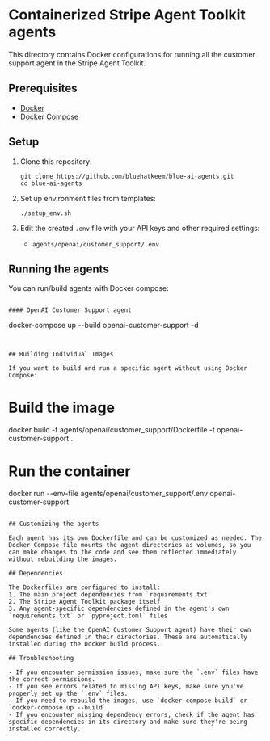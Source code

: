 # Containerized Stripe Agent Toolkit agents

This directory contains Docker configurations for running all the customer support agent in the Stripe Agent Toolkit.

## Prerequisites

- [Docker](https://docs.docker.com/get-docker/)
- [Docker Compose](https://docs.docker.com/compose/install/)

## Setup

1. Clone this repository:
   ```
   git clone https://github.com/bluehatkeem/blue-ai-agents.git
   cd blue-ai-agents
   ```

2. Set up environment files from templates:
   ```
   ./setup_env.sh
   ```

3. Edit the created `.env` file with your API keys and other required settings:
   - `agents/openai/customer_support/.env`


## Running the agents

You can run/build agents with Docker compose:

```

#### OpenAI Customer Support agent

```
docker-compose up  --build openai-customer-support -d
```


## Building Individual Images

If you want to build and run a specific agent without using Docker Compose:

```
# Build the image
docker build -f agents/openai/customer_support/Dockerfile -t openai-customer-support .

# Run the container
docker run --env-file agents/openai/customer_support/.env openai-customer-support
```

## Customizing the agents

Each agent has its own Dockerfile and can be customized as needed. The Docker Compose file mounts the agent directories as volumes, so you can make changes to the code and see them reflected immediately without rebuilding the images.

## Dependencies

The Dockerfiles are configured to install:
1. The main project dependencies from `requirements.txt`
2. The Stripe Agent Toolkit package itself
3. Any agent-specific dependencies defined in the agent's own `requirements.txt` or `pyproject.toml` files

Some agents (like the OpenAI Customer Support agent) have their own dependencies defined in their directories. These are automatically installed during the Docker build process.

## Troubleshooting

- If you encounter permission issues, make sure the `.env` files have the correct permissions.
- If you see errors related to missing API keys, make sure you've properly set up the `.env` files.
- If you need to rebuild the images, use `docker-compose build` or `docker-compose up --build`.
- If you encounter missing dependency errors, check if the agent has specific dependencies in its directory and make sure they're being installed correctly.
